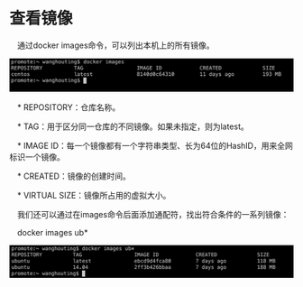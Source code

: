 <h1>查看镜像</h1>
<p>&emsp;通过docker images命令，可以列出本机上的所有镜像。</p>
<img src="./assets/23.png" />

<p>&emsp;* REPOSITORY：仓库名称。</p>
<p>&emsp;* TAG：用于区分同一仓库的不同镜像。如果未指定，则为latest。</p>
<p>&emsp;* IMAGE ID：每一个镜像都有一个字符串类型、长为64位的HashID，用来全网标识一个镜像。</p>
<p>&emsp;* CREATED：镜像的创建时间。</p>
<p>&emsp;* VIRTUAL SIZE：镜像所占用的虚拟大小。</p>

<p>&emsp;我们还可以通过在images命令后面添加通配符，找出符合条件的一系列镜像：</p>

<p>&emsp;docker images ub*</p>

<img src="./assets/24.png" />

















